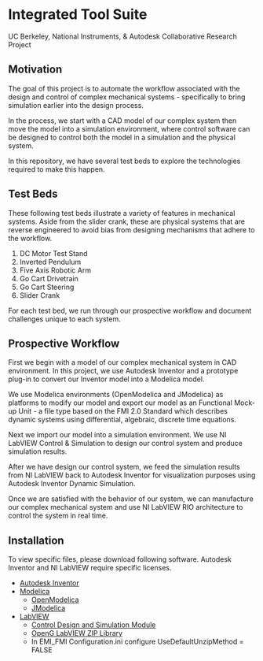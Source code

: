 # Integrated Tool Suite

UC Berkeley, National Instruments, & Autodesk Collaborative Research Project

## Motivation

The goal of this project is to automate the workflow associated with the design and control of complex mechanical systems - specifically to bring simulation earlier into the design process. 

In the process, we start with a CAD model of our complex system then move the model into a simulation environment, where control software can be designed to control both the model in a simulation and the physical system.

In this repository, we have several test beds to explore the technologies required to make this happen.

## Test Beds

These following test beds illustrate a variety of features in mechanical systems. Aside from the slider crank, these are physical systems that are reverse engineered to avoid bias from designing mechanisms that adhere to the workflow.

1. DC Motor Test Stand
2. Inverted Pendulum
3. Five Axis Robotic Arm
4. Go Cart Drivetrain
5. Go Cart Steering
6. Slider Crank

For each test bed, we run through our prospective workflow and document challenges unique to each system.

## Prospective Workflow

First we begin with a model of our complex mechanical system in CAD environment. In this project, we use Autodesk Inventor and a prototype plug-in to convert our Inventor model into a Modelica model.

We use Modelica environments (OpenModelica and JModelica) as platforms to modify our model and export our model as an Functional Mock-up Unit - a file type based on the FMI 2.0 Standard which describes dynamic systems using differential, algebraic, discrete time equations.

Next we import our model into a simulation environment. We use NI LabVIEW Control & Simulation to design our control system and produce simulation results.

After we have design our control system, we feed the simulation results from NI LabVIEW back to Autodesk Inventor for visualization purposes using Autodesk Inventor Dynamic Simulation. 

Once we are satisfied with the behavior of our system, we can manufacture our complex mechanical system and use NI LabVIEW RIO architecture to control the system in real time.

## Installation

To view specific files, please download following software. Autodesk Inventor and NI LabVIEW require specific licenses.

* [Autodesk Inventor](http://www.autodesk.com/products/inventor/overview)
* [Modelica](http://modelica.org)
    * [OpenModelica](https://openmodelica.org)
    * [JModelica](https://jmodelica.org)
* [LabVIEW](http://www.ni.com/download-labview)
    * [Control Design and Simulation Module](http://www.ni.com/labview/cd-sim/)
    * [OpenG LabVIEW ZIP Library](http://sine.ni.com/nips/cds/view/p/lang/en/nid/209027)
    * In EMI_FMI Configuration.ini configure UseDefaultUnzipMethod = FALSE
